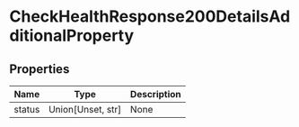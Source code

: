 # CheckHealthResponse200DetailsAdditionalProperty


## Properties
Name | Type | Description
------------ | ------------- | -------------
status | Union[Unset, str] | None

